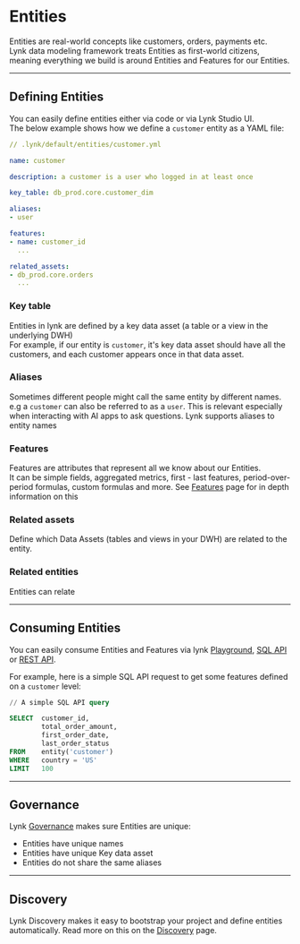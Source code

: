 # Entities

Entities are real-world concepts like customers, orders, payments etc. \
Lynk data modeling framework treats Entities as first-world citizens, meaning everything we build is around Entities and Features for our Entities.

***

## Defining Entities

You can easily define entities either via code or via Lynk Studio UI.\
The below example shows how we define a `customer` entity as a YAML file:

```yaml
// .lynk/default/entities/customer.yml

name: customer

description: a customer is a user who logged in at least once

key_table: db_prod.core.customer_dim

aliases:
- user

features:
- name: customer_id
  ...  

related_assets:
- db_prod.core.orders
  ...

```

### Key table

Entities in lynk are defined by a key data asset (a table or a view in the underlying DWH)\
For example, if our entity is `customer`, it's key data asset should have all the customers, and each customer appears once in that data asset.

### Aliases

Sometimes different people might call the same entity by different names. e.g a `customer` can also be referred to as a `user`. This is relevant especially when interacting with AI apps to ask questions. Lynk supports aliases to entity names

### Features

Features are attributes that represent all we know about our Entities. \
It can be simple fields, aggregated metrics, first - last features, period-over-period formulas, custom formulas and more. See [Features](./#features) page for in depth information on this

### Related assets

Define which Data Assets (tables and views in your DWH) are related to the entity.



### Related entities

Entities can relate&#x20;

***

## Consuming Entities

You can easily consume Entities and Features via lynk [Playground](../../consume/playground.md), [SQL API](../../consume/sql-api.md) or [REST API](../../consume/rest-api.md).

For example, here is a simple SQL API request to get some features defined on a `customer` level:

```sql
// A simple SQL API query

SELECT  customer_id,
        total_order_amount,
        first_order_date,
        last_order_status
FROM    entity('customer')
WHERE   country = 'US'
LIMIT   100
```

***

## Governance

Lynk [Governance](../../governance.md) makes sure Entities are unique:

* Entities have unique names
* Entities have unique Key data asset
* Entities do not share the same aliases

***

## Discovery

Lynk Discovery makes it easy to bootstrap your project and define entities automatically. Read more on this on the [Discovery](./#discovery) page.

